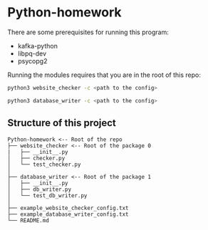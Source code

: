 # Python-homework

There are some prerequisites for running this program:

- kafka-python
- libpq-dev
- psycopg2

Running the modules requires that you are in the root of this repo:

```bash
python3 website_checker -c <path to the config>
```

```bash
python3 database_writer -c <path to the config>
```

## Structure of this project

```plain-text
Python-homework <-- Root of the repo
├── website_checker <-- Root of the package 0
|   ├── __init__.py
│   ├── checker.py
│   └── test_checker.py
│
├── database_writer <-- Root of the package 1
│   ├── __init__.py
│   ├── db_writer.py
│   └── test_db_writer.py
│
├── example_website_checker_config.txt
├── example_database_writer_config.txt
└── README.md
```
